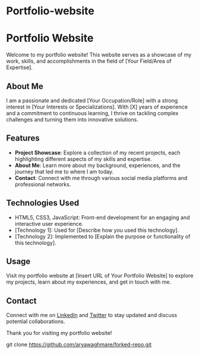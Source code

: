 # Portfolio-website
# Portfolio Website

Welcome to my portfolio website! This website serves as a showcase of my work, skills, and accomplishments in the field of [Your Field/Area of Expertise].

## About Me

I am a passionate and dedicated [Your Occupation/Role] with a strong interest in [Your Interests or Specializations]. With [X] years of experience and a commitment to continuous learning, I thrive on tackling complex challenges and turning them into innovative solutions.

## Features

- **Project Showcase**: Explore a collection of my recent projects, each highlighting different aspects of my skills and expertise.
- **About Me**: Learn more about my background, experiences, and the journey that led me to where I am today.
- **Contact**: Connect with me through various social media platforms and professional networks.

## Technologies Used

- HTML5, CSS3, JavaScript: Front-end development for an engaging and interactive user experience.
- [Technology 1]: Used for [Describe how you used this technology].
- [Technology 2]: Implemented to [Explain the purpose or functionality of this technology].

## Usage

Visit my portfolio website at [Insert URL of Your Portfolio Website] to explore my projects, learn about my experiences, and get in touch with me.

## Contact

Connect with me on [LinkedIn](https://www.linkedin.com/in/yourusername/) and [Twitter](https://twitter.com/yourusername/) to stay updated and discuss potential collaborations.

Thank you for visiting my portfolio website!

git clone https://github.com/aryawaghmare/forked-repo.git
